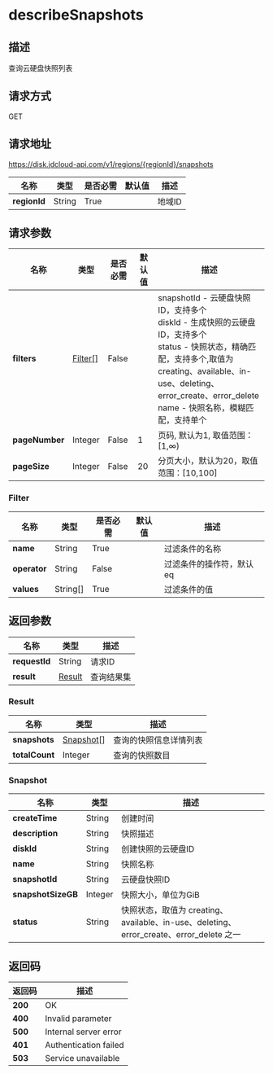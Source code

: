 # describeSnapshots


## 描述
查询云硬盘快照列表

## 请求方式
GET

## 请求地址
https://disk.jdcloud-api.com/v1/regions/{regionId}/snapshots

|名称|类型|是否必需|默认值|描述|
|---|---|---|---|---|
|**regionId**|String|True||地域ID|

## 请求参数
|名称|类型|是否必需|默认值|描述|
|---|---|---|---|---|
|**filters**|[Filter[]](##Filter)|False||snapshotId - 云硬盘快照ID，支持多个<br>diskId - 生成快照的云硬盘ID，支持多个<br>status - 快照状态，精确匹配，支持多个,取值为 creating、available、in-use、deleting、error_create、error_delete<br>name - 快照名称，模糊匹配，支持单个<br>|
|**pageNumber**|Integer|False|1|页码, 默认为1, 取值范围：[1,∞)|
|**pageSize**|Integer|False|20|分页大小，默认为20，取值范围：[10,100]|

### <a name="Filter">Filter</a>
|名称|类型|是否必需|默认值|描述|
|---|---|---|---|---|
|**name**|String|True||过滤条件的名称|
|**operator**|String|False||过滤条件的操作符，默认eq|
|**values**|String[]|True||过滤条件的值|

## 返回参数
|名称|类型|描述|
|---|---|---|
|**requestId**|String|请求ID|
|**result**|[Result](##Result)|查询结果集|


### <a name="Result">Result</a>
|名称|类型|描述|
|---|---|---|
|**snapshots**|[Snapshot[]](##Snapshot)|查询的快照信息详情列表|
|**totalCount**|Integer|查询的快照数目|
### <a name="Snapshot">Snapshot</a>
|名称|类型|描述|
|---|---|---|
|**createTime**|String|创建时间|
|**description**|String|快照描述|
|**diskId**|String|创建快照的云硬盘ID|
|**name**|String|快照名称|
|**snapshotId**|String|云硬盘快照ID|
|**snapshotSizeGB**|Integer|快照大小，单位为GiB|
|**status**|String|快照状态，取值为 creating、available、in-use、deleting、error_create、error_delete 之一|

## 返回码
|返回码|描述|
|---|---|
|**200**|OK|
|**400**|Invalid parameter|
|**500**|Internal server error|
|**401**|Authentication failed|
|**503**|Service unavailable|
